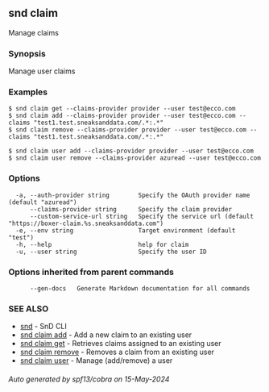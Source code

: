 ## snd claim

Manage claims

### Synopsis

Manage user claims

### Examples

```
$ snd claim get --claims-provider provider --user test@ecco.com
$ snd claim add --claims-provider provider --user test@ecco.com --claims "test1.test.sneaksanddata.com/.*:.*"
$ snd claim remove --claims-provider provider --user test@ecco.com --claims "test1.test.sneaksanddata.com/.*:.*"

$ snd claim user add --claims-provider provider --user test@ecco.com 
$ snd claim user remove --claims-provider azuread --user test@ecco.com 

```

### Options

```
  -a, --auth-provider string        Specify the OAuth provider name (default "azuread")
      --claims-provider string      Specify the claim provider
      --custom-service-url string   Specify the service url (default "https://boxer-claim.%s.sneaksanddata.com")
  -e, --env string                  Target environment (default "test")
  -h, --help                        help for claim
  -u, --user string                 Specify the user ID
```

### Options inherited from parent commands

```
      --gen-docs   Generate Markdown documentation for all commands
```

### SEE ALSO

* [snd](snd.md)	 - SnD CLI
* [snd claim add](snd_claim_add.md)	 - Add a new claim to an existing user
* [snd claim get](snd_claim_get.md)	 - Retrieves claims assigned to an existing user
* [snd claim remove](snd_claim_remove.md)	 - Removes a claim from an existing user
* [snd claim user](snd_claim_user.md)	 - Manage (add/remove) a user

###### Auto generated by spf13/cobra on 15-May-2024
